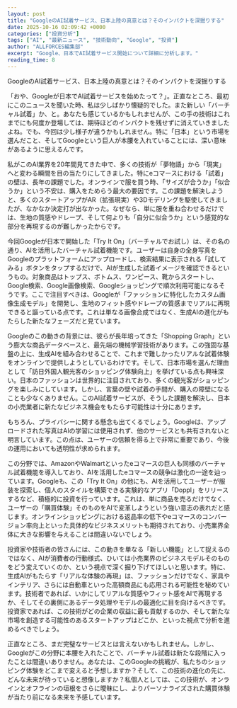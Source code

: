 ```yaml
---
layout: post
title: "GoogleのAI試着サービス、日本上陸の真意とは？そのインパクトを深掘りする"
date: 2025-10-16 02:09:42 +0000
categories: ["投資分析"]
tags: ["AI", "最新ニュース", "技術動向", "Google", "投資"]
author: "ALLFORCES編集部"
excerpt: "Google、日本でAI試着サービス開始について詳細に分析します。"
reading_time: 8
---
```


GoogleのAI試着サービス、日本上陸の真意とは？そのインパクトを深掘りする

「おや、Googleが日本でAI試着サービスを始めたって？」。正直なところ、最初にこのニュースを聞いた時、私は少しばかり懐疑的でした。また新しい「バーチャル試着」か、と。あなたも感じているかもしれませんが、この手の技術はこれまでにも何度か登場しては、期待ほどのインパクトを残せずに消えていきましたよね。でも、今回は少し様子が違うかもしれません。特に「日本」という市場を選んだこと、そしてGoogleという巨人が本腰を入れていることには、深い意味があるように思えるんです。

私がこのAI業界を20年間見てきた中で、多くの技術が「夢物語」から「現実」へと変わる瞬間を目の当たりにしてきました。特にeコマースにおける「試着」の壁は、長年の課題でした。オンラインで服を買う時、「サイズが合うか」「似合うか」という不安は、購入をためらう最大の要因です。この課題を解決しようと、多くのスタートアップがAR（拡張現実）や3Dモデリングを駆使してきましたが、なかなか決定打が出なかった。なぜなら、単に服を重ね合わせるだけでは、生地の質感やドレープ、そして何よりも「自分に似合うか」という感覚的な部分を再現するのが難しかったからです。

今回Googleが日本で開始した「Try It On」（バーチャルでお試し）は、その名の通り、AIを活用したバーチャル試着機能です。ユーザーは自身の全身写真をGoogleのプラットフォームにアップロードし、検索結果に表示される「試してみる」ボタンをタップするだけで、AIが生成した試着イメージを確認できるというもの。対象商品はトップス、ボトムス、ワンピース、靴からスタートし、Google検索、Google画像検索、Googleショッピングで順次利用可能になるそうです。ここで注目すべきは、Googleが「ファッションに特化したカスタム画像生成モデル」を開発し、生地のフィット感やドレープの質感までリアルに再現できると謳っている点です。これは単なる画像合成ではなく、生成AIの進化がもたらした新たなフェーズだと見ています。

Googleのこの動きの背景には、彼らが長年培ってきた「Shopping Graph」という膨大な商品データベースと、最先端の機械学習技術があります。この強固な基盤の上に、生成AIを組み合わせることで、これまで難しかったリアルな試着体験をオンラインで提供しようとしているわけです。そして、日本市場を選んだ理由として「訪日外国人観光客のショッピング体験向上」を挙げている点も興味深い。日本のファッションは世界的に注目されており、多くの観光客がショッピングを楽しみにしています。しかし、言葉の壁や試着の手間が、購入の障壁になることも少なくありません。このAI試着サービスが、そうした課題を解決し、日本の小売業者に新たなビジネス機会をもたらす可能性は十分にあります。

もちろん、プライバシーに関する懸念も出てくるでしょう。Googleは、アップロードされた写真はAIの学習には使用されず、他のサービスとも共有されないと明言しています。この点は、ユーザーの信頼を得る上で非常に重要であり、今後の運用においても透明性が求められます。

この分野では、AmazonやWalmartといったeコマースの巨人も同様のバーチャル試着機能を導入しており、AIを活用したeコマースの競争は激化の一途を辿っています。Googleも、この「Try It On」の他にも、AIを活用してユーザーが服装を探索し、個人のスタイルを構築できる実験的なアプリ「Doppl」をリリースするなど、積極的に投資を行っています。これは、単に商品を売るだけでなく、ユーザーの「購買体験」そのものをAIで変革しようという強い意志の表れだと感じます。オンラインショッピングにおける返品率の低下やeコマースのコンバージョン率向上といった具体的なビジネスメリットも期待されており、小売業界全体に大きな影響を与えることは間違いないでしょう。

投資家や技術者の皆さんには、この動きを単なる「新しい機能」として捉えるのではなく、AIが消費者の行動様式、ひいては小売業界のビジネスモデルそのものをどう変えていくのか、という視点で深く掘り下げてほしいと思います。特に、生成AIがもたらす「リアルな体験の再現」は、ファッションだけでなく、家具やインテリア、さらには自動車といった高額商品にも応用される可能性を秘めています。技術者であれば、いかにしてリアルな質感やフィット感をAIで再現するか、そしてその裏側にあるデータ処理やモデルの最適化に目を向けるべきです。投資家であれば、この技術がどの企業の収益に最も貢献するのか、そして新たな市場を創造する可能性のあるスタートアップはどこか、といった視点で分析を進めるべきでしょう。

正直なところ、まだ完璧なサービスとは言えないかもしれません。しかし、Googleがこの分野に本腰を入れたことで、バーチャル試着は新たな段階に入ったことは間違いありません。あなたは、このGoogleの挑戦が、私たちのショッピング体験をどこまで変えると予想しますか？そして、この技術の進化の先に、どんな未来が待っていると想像しますか？私個人としては、この技術が、オンラインとオフラインの垣根をさらに曖昧にし、よりパーソナライズされた購買体験が当たり前になる未来を予感しています。


